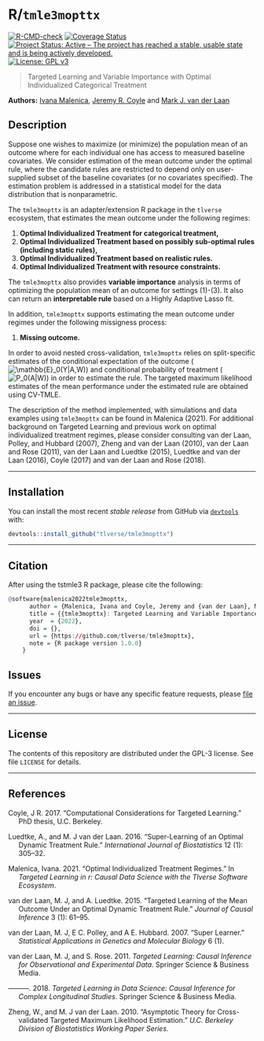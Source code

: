 
<!-- README.md is generated from README.Rmd. Please edit that file -->

# R/`tmle3mopttx`

[![R-CMD-check](https://github.com/tlverse/tmle3mopttx/workflows/R-CMD-check/badge.svg)](https://github.com/tlverse/tmle3mopttx/actions)
[![Coverage
Status](https://codecov.io/gh/tlverse/tmle3mopttx/branch/master/graph/badge.svg)](https://codecov.io/gh/tlverse/tmle3mopttx)
[![Project Status: Active – The project has reached a stable, usable
state and is being actively
developed.](http://www.repostatus.org/badges/latest/active.svg)](http://www.repostatus.org/#active)
[![License: GPL
v3](https://img.shields.io/badge/License-GPL%20v3-blue.svg)](http://www.gnu.org/licenses/gpl-3.0)

> Targeted Learning and Variable Importance with Optimal Individualized
> Categorical Treatment

**Authors:** [Ivana Malenica](https://github.com/podTockom), [Jeremy R.
Coyle](https://github.com/jeremyrcoyle) and [Mark J. van der
Laan](https://vanderlaan-lab.org/)

## Description

Suppose one wishes to maximize (or minimize) the population mean of an
outcome where for each individual one has access to measured baseline
covariates. We consider estimation of the mean outcome under the optimal
rule, where the candidate rules are restricted to depend only on
user-supplied subset of the baseline covariates (or no covariates
specified). The estimation problem is addressed in a statistical model
for the data distribution that is nonparametric.

The `tmle3mopttx` is an adapter/extension R package in the `tlverse`
ecosystem, that estimates the mean outcome under the following regimes:

1)  **Optimal Individualized Treatment for categorical treatment,**
2)  **Optimal Individualized Treatment based on possibly sub-optimal
    rules (including static rules),**
3)  **Optimal Individualized Treatment based on realistic rules.**
4)  **Optimal Individualized Treatment with resource constraints.**

The `tmle3mopttx` also provides **variable importance** analysis in
terms of optimizing the population mean of an outcome for settings
(1)-(3). It also can return an **interpretable rule** based on a Highly
Adaptive Lasso fit.

In addition, `tmle3mopttx` supports estimating the mean outcome under
regimes under the following missigness process:

1.  **Missing outcome.**

In order to avoid nested cross-validation, `tmle3mopttx` relies on
split-specific estimates of the conditional expectation of the outcome
(![\\mathbb{E}\_0(Y\|A,W)](https://latex.codecogs.com/png.image?%5Cdpi%7B110%7D&space;%5Cbg_white&space;%5Cmathbb%7BE%7D_0%28Y%7CA%2CW%29 "\mathbb{E}_0(Y|A,W)"))
and conditional probability of treatment
(![P_0(A\|W)](https://latex.codecogs.com/png.image?%5Cdpi%7B110%7D&space;%5Cbg_white&space;P_0%28A%7CW%29 "P_0(A|W)"))
in order to estimate the rule. The targeted maximum likelihood estimates
of the mean performance under the estimated rule are obtained using
CV-TMLE.

The description of the method implemented, with simulations and data
examples using `tmle3mopttx` can be found in Malenica (2021). For
additional background on Targeted Learning and previous work on optimal
individualized treatment regimes, please consider consulting van der
Laan, Polley, and Hubbard (2007), Zheng and van der Laan (2010), van der
Laan and Rose (2011), van der Laan and Luedtke (2015), Luedtke and van
der Laan (2016), Coyle (2017) and van der Laan and Rose (2018).

------------------------------------------------------------------------

## Installation

You can install the most recent *stable release* from GitHub via
[`devtools`](https://www.rstudio.com/products/rpackages/devtools/) with:

``` r
devtools::install_github("tlverse/tmle3mopttx")
```

------------------------------------------------------------------------

## Citation

After using the tstmle3 R package, please cite the following:

``` r
@software{malenica2022tmle3mopttx,
      author = {Malenica, Ivana and Coyle, Jeremy and {van der Laan}, Mark J},
      title = {{tmle3mopttx}: Targeted Learning and Variable Importance with Optimal Individualized Categorical Treatment},
      year  = {2022},
      doi = {},
      url = {https://github.com/tlverse/tmle3mopttx},
      note = {R package version 1.0.0}
    }
```

## Issues

If you encounter any bugs or have any specific feature requests, please
[file an issue](https://github.com/tlverse/tmle3mopttx/issues).

------------------------------------------------------------------------

## License

The contents of this repository are distributed under the GPL-3 license.
See file `LICENSE` for details.

------------------------------------------------------------------------

## References

<div id="refs" class="references csl-bib-body hanging-indent">

<div id="ref-jeremythesis" class="csl-entry">

Coyle, J R. 2017. “Computational Considerations for Targeted Learning.”
PhD thesis, U.C. Berkeley.

</div>

<div id="ref-luedtke2016super" class="csl-entry">

Luedtke, A., and M. J van der Laan. 2016. “Super-Learning of an Optimal
Dynamic Treatment Rule.” *International Journal of Biostatistics* 12
(1): 305–32.

</div>

<div id="ref-malenica2021opttx" class="csl-entry">

Malenica, Ivana. 2021. “Optimal Individualized Treatment Regimes.” In
*Targeted Learning in r: Causal Data Science with the Tlverse Software
Ecosystem*.

</div>

<div id="ref-vanderLaanLuedtke15" class="csl-entry">

van der Laan, M. J, and A. Luedtke. 2015. “Targeted Learning of the Mean
Outcome Under an Optimal Dynamic Treatment Rule.” *Journal of Causal
Inference* 3 (1): 61–95.

</div>

<div id="ref-vdl2007super" class="csl-entry">

van der Laan, M. J, E C. Polley, and A E. Hubbard. 2007. “Super
Learner.” *Statistical Applications in Genetics and Molecular Biology* 6
(1).

</div>

<div id="ref-vdl2011targeted" class="csl-entry">

van der Laan, M. J, and S. Rose. 2011. *Targeted Learning: Causal
Inference for Observational and Experimental Data*. Springer Science &
Business Media.

</div>

<div id="ref-vdl2018targeted" class="csl-entry">

———. 2018. *Targeted Learning in Data Science: Causal Inference for
Complex Longitudinal Studies*. Springer Science & Business Media.

</div>

<div id="ref-cvtmle2010" class="csl-entry">

Zheng, W., and M. J van der Laan. 2010. “<span class="nocase">Asymptotic
Theory for Cross-validated Targeted Maximum Likelihood
Estimation</span>.” *U.C. Berkeley Division of Biostatistics Working
Paper Series.*

</div>

</div>
